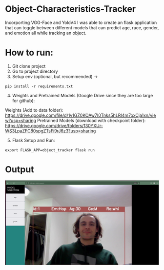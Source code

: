 # Object-Characteristics-Tracker

Incorporting VGG-Face and YoloV4 I was able to create an flask application that can toggle between different models that can predict age, race, gender, and emotion all while tracking an object. 

# How to run:

1) Git clone project
2) Go to project directory
3) Setup env (optional, but recommended) ->  

`
pip install -r requirements.txt
`

4) Weights and Pretrained Models (Google Drive since they are too large for github):

Weights (Add to data folder): https://drive.google.com/file/d/1v1GZ0KOAw7I0Tnks5hLRI4m7oxCja1xn/view?usp=sharing
Pretrained Models (download with checkpoint folder): https://drive.google.com/drive/folders/130YXUr-WS3LpaZFC80spgZTsFi9rJ6z3?usp=sharing

5) Flask Setup and Run: 

`
export FLASK_APP=object_tracker
flask run
`

# Output
<img src="https://raw.githubusercontent.com/Aschonn/Object-Characteristics-Tracker/main/output.png">

